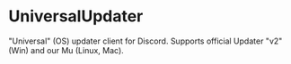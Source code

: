 # UniversalUpdater
"Universal" (OS) updater client for Discord. Supports official Updater "v2" (Win) and our Mu (Linux, Mac).
